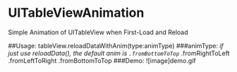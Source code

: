 # UITableViewAnimation
Simple Animation of UITableView when First-Load and Reload

##Usage:
     tableView.reloadDataWithAnim(type:animType)
###animType: _if just use reloadData(), the default anim is `.fromBottomToTop`_
     .fromRightToLeft
     .fromLeftToRight
     .fromBottomToTop
###Demo:
![image]demo.gif